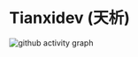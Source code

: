 # Tianxidev (天析)

![github activity graph](https://github-readme-activity-graph.vercel.app/graph?username=tianxidev)
